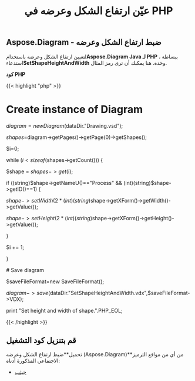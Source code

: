 ﻿---
title: عيّن ارتفاع الشكل وعرضه في PHP
type: docs
weight: 120
url: /ar/java/set-the-height-and-width-of-a-shape-in-php/
---
## **Aspose.Diagram - ضبط ارتفاع الشكل وعرضه**
 لتعيين ارتفاع الشكل وعرضه باستخدام**Aspose.Diagram Java لـ PHP** ، ببساطة استدعاء**SetShapeHeightAndWidth** وحدة. هنا يمكنك أن ترى رمز المثال.

**كود PHP**

{{< highlight "php" >}}

 # Create instance of Diagram

$diagram=new Diagram($dataDir."Drawing.vsd");

$shapes=$diagram->getPages()->getPage(0)->getShapes();

$i=0;

while ($i <sizeof($shapes->getCount())) {

$shape = $shapes->get($i);

if ((string)$shape->getNameU()=="Process" && (int)(string)$shape->getID()==1) {

$shape->setWidth(2 * (int)(string)$shape->getXForm()->getWidth()->getValue());

$shape->setHeight(2 * (int)(string)$shape->getXForm()->getHeight()->getValue());

}

$i += 1;

}

\# Save diagram

$saveFileFormat=new SaveFileFormat();

$diagram->save($dataDir."SetShapeHeightAndWidth.vdx",$saveFileFormat->VDX);

print "Set height and width of shape.".PHP_EOL;

{{< /highlight >}}
## **قم بتنزيل كود التشغيل**
 تحميل**ضبط ارتفاع الشكل وعرضه (Aspose.Diagram)**من أي من مواقع الترميز الاجتماعي المذكورة أدناه:

- [جيثب](https://github.com/asposediagram/Aspose.Diagram-for-Java/blob/master/Plugins/Aspose_Diagram_Java_for_PHP/src/aspose/diagram/WorkingwithShapes/SetShapeHeightAndWidth.php)
